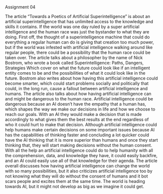 Assignment 04
 
 
 The article “Towards a Poetics of Artificial Superintelligence” is about an artificial superintelligence that has unlimited access to 
the knowledge and skills it contains. If the world was one day ruled by a super artificial intelligence and the human race was just 
the bystander to what they are doing. First off, the thought of a superintelligence machine that could do everything a regular human 
can do is giving that creation too much power, but if the world was infested with artificial intelligence walking around like regular 
people, there could be a possibility that the human race could be taken over. The article talks about a philosopher by the name of Nick 
Bostrom, who wrote a book called Superintelligence: Paths, Dangers, Strategies Which cover on what the future could look like if an 
intelligent entity comes to be and the possibilities of what it could look like in the future. Bostrom also writes about how having this 
artificial intelligence could become smarter, which could start problems socially and politically that could, in the long run, cause a 
fallout between artificial intelligence and humans. The article also talks about how having artificial intelligence can and might be 
dangerous to the human race. 
  Artificial intelligence could be dangerous because an AI doesn’t have the empathy that a human has, which shapes the way we make our 
decisions in life and how we choose to reach our goals. With an AI they would make a decision that is made accordingly to what gives 
them the best results at the end regardless of who it could hurt to make that decision. Although artificial intelligence could help 
humans make certain decisions on some important issues because AI has the capabilities of thinking faster and concluding a lot quicker 
could have the AI thinking that it is more superior than humans and once they start thinking that, they will start making decisions 
without the human consent. With all the help an artificial intelligence could do to help humanity with all the comprehension, data, 
and knowledge they have, it could easily backfire, and an AI could easily use all of that knowledge for their agenda. The article 
overall discusses how having artificial intelligence can change the world with so many possibilities, but it also criticizes artificial 
intelligence too by not knowing what they will do without the consent of humans and it bot scars people and excites them at the same 
time. The world is heading towards AI, but it might not develop as big as we imagine it could get. 
